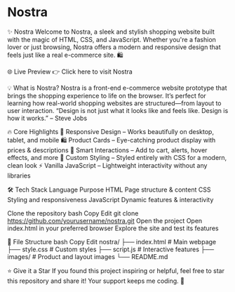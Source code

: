 # Nostra
✨ Nostra 
Welcome to Nostra, a sleek and stylish shopping website built with the magic of HTML, CSS, and JavaScript. Whether you're a fashion lover or just browsing, Nostra offers a modern and responsive design that feels just like a real e-commerce site. 🛍️

🌐 Live Preview
👉 Click here to visit Nostra 

💡 What is Nostra?
Nostra is a front-end e-commerce website prototype that brings the shopping experience to life on the browser. It’s perfect for learning how real-world shopping websites are structured—from layout to user interaction.
“Design is not just what it looks like and feels like. Design is how it works.” – Steve Jobs

🔥 Core Highlights
🎯 Responsive Design – Works beautifully on desktop, tablet, and mobile
🛍️ Product Cards – Eye-catching product display with prices & descriptions
🧠 Smart Interactions – Add to cart, alerts, hover effects, and more
🎨 Custom Styling – Styled entirely with CSS for a modern, clean look
⚡ Vanilla JavaScript – Lightweight interactivity without any libraries

🛠 Tech Stack
Language	Purpose
HTML	Page structure & content
CSS	Styling and responsiveness
JavaScript	Dynamic features & interactivity

Clone the repository
bash
Copy
Edit
git clone https://github.com/yourusername/nostra.git
Open the project
Open index.html in your preferred browser
Explore the site and test its features

📂 File Structure
bash
Copy
Edit
nostra/
├── index.html        # Main webpage
├── style.css         # Custom styles
├── script.js         # Interactive features
├── images/           # Product and layout images
└── README.md

⭐ Give it a Star
If you found this project inspiring or helpful, feel free to star this repository and share it! Your support keeps me coding. 🌟
